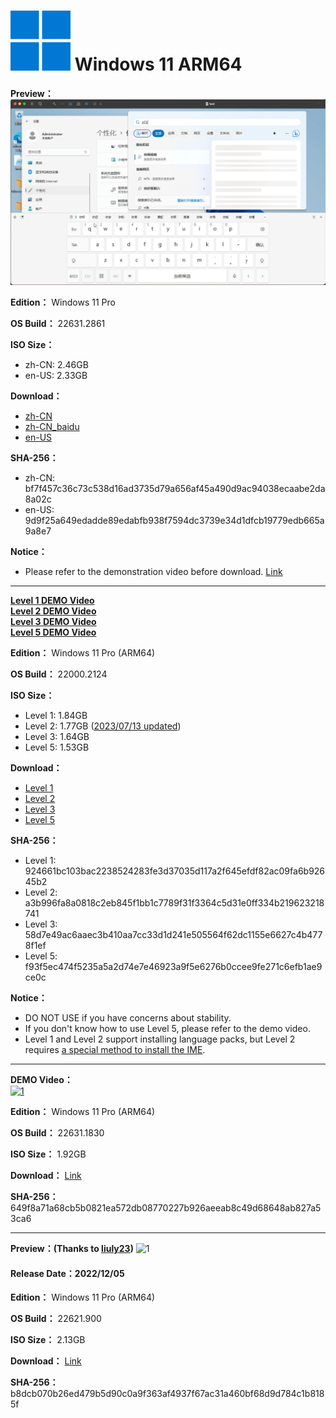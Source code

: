 # <img src="/icons/windows-11.svg"> Windows 11 ARM64

**Preview：**
![1](https://github.com/WhatTheBlock/WindowsSimplify/blob/master/preview/22631.2861_arm_p_cn_231219.png)

**Edition：** Windows 11 Pro

**OS Build：** 22631.2861

**ISO Size：**
- zh-CN: 2.46GB
- en-US: 2.33GB

**Download：**
- [zh-CN](https://gmnfuedutw-my.sharepoint.com/:u:/g/personal/40543229_gm_nfu_edu_tw/EQeF6Dt6q5NEjfC7_6pkWxoBmY9KQKFbJagp5DTL3fakxg?e=ZLb1l5)
- [zh-CN_baidu](https://pan.baidu.com/s/1lRkCrDsL4tfYleeLWqT9UA?pwd=1234)
- [en-US](https://gmnfuedutw-my.sharepoint.com/:u:/g/personal/40543229_gm_nfu_edu_tw/EV4AY0efxQtDkN2hEoHsMK4BPhWBHM1NVTJbLXsoMzKgyw?e=ozTx9x)

**SHA-256：**
- zh-CN: bf7f457c36c73c538d16ad3735d79a656af45a490d9ac94038ecaabe2da8a02c
- en-US: 9d9f25a649edadde89edabfb938f7594dc3739e34d1dfcb19779edb665a9a8e7

**Notice：**
- Please refer to the demonstration video before download. [Link](https://www.youtube.com/watch?v=K2piZ1Nk6QU)

----

**[Level 1 DEMO Video](https://youtu.be/KHYg8D0l_eg)**  
**[Level 2 DEMO Video](https://youtu.be/ZEFq3IPu9b4)**  
**[Level 3 DEMO Video](https://youtu.be/fWqnPL3pqWc)**  
**[Level 5 DEMO Video](https://youtu.be/VmlOx64drWs)**

**Edition：** Windows 11 Pro (ARM64)

**OS Build：** 22000.2124

**ISO Size：**
- Level 1: 1.84GB
- Level 2: 1.77GB ([2023/07/13 updated](https://github.com/WhatTheBlock/WindowsSimplify/discussions/83#discussioncomment-6432726))
- Level 3: 1.64GB
- Level 5: 1.53GB

**Download：**
- [Level 1](https://github.com/WhatTheBlock/WindowsSimplify/releases/download/iso/22000.2124_arm_230712_lv1.iso)
- [Level 2](https://github.com/WhatTheBlock/WindowsSimplify/releases/download/iso/22000.2124_arm_230712_lv2.iso)
- [Level 3](https://github.com/WhatTheBlock/WindowsSimplify/releases/download/iso/22000.2124_arm_230712_lv3.iso)
- [Level 5](https://github.com/WhatTheBlock/WindowsSimplify/releases/download/iso/22000.2124_arm_230712_handicapped.iso)

**SHA-256：**
- Level 1: 924661bc103bac2238524283fe3d37035d117a2f645efdf82ac09fa6b92645b2
- Level 2: a3b996fa8a0818c2eb845f1bb1c7789f31f3364c5d31e0ff334b219623218741
- Level 3: 58d7e49ac6aaec3b410aa7cc33d1d241e505564f62dc1155e6627c4b4778f1ef
- Level 5: f93f5ec474f5235a5a2d74e7e46923a9f5e6276b0ccee9fe271c6efb1ae9ce0c

**Notice：**
- DO NOT USE if you have concerns about stability.
- If you don't know how to use Level 5, please refer to the demo video.
- Level 1 and Level 2 support installing language packs, but Level 2 requires [a special method to install the IME](https://github.com/WhatTheBlock/WindowsSimplify/issues/74#issuecomment-1590565034).

----

**DEMO Video：** <br>
[![1](https://img.youtube.com/vi/FX8P7zbumbY/maxresdefault.jpg)](https://youtu.be/FX8P7zbumbY "DEMO Video")

**Edition：** Windows 11 Pro (ARM64)

**OS Build：** 22631.1830

**ISO Size：** 1.92GB

**Download：** [Link](https://github.com/WhatTheBlock/WindowsSimplify/releases/download/iso/22631.1830_arm_230602.iso)

**SHA-256：** 649f8a71a68cb5b0821ea572db08770227b926aeeab8c49d68648ab827a53ca6

----

**Preview：(Thanks to [liuly23](https://github.com/liuly23))**
![1](https://github.com/WhatTheBlock/WindowsSimplify/blob/master/preview/22621.900_arm_221205.jpg)

#### Release Date：2022/12/05

**Edition：** Windows 11 Pro (ARM64)

**OS Build：** 22621.900

**ISO Size：** 2.13GB

**Download：** [Link](https://gmnfuedutw-my.sharepoint.com/:u:/g/personal/40543229_gm_nfu_edu_tw/EZ_qSLneH-FDg_ctfmQudsoBbx5GSdjQPzlo-ys9GMH8ng?e=iuKquJ)

**SHA-256：** b8dcb070b26ed479b5d90c0a9f363af4937f67ac31a460bf68d9d784c1b8185f
